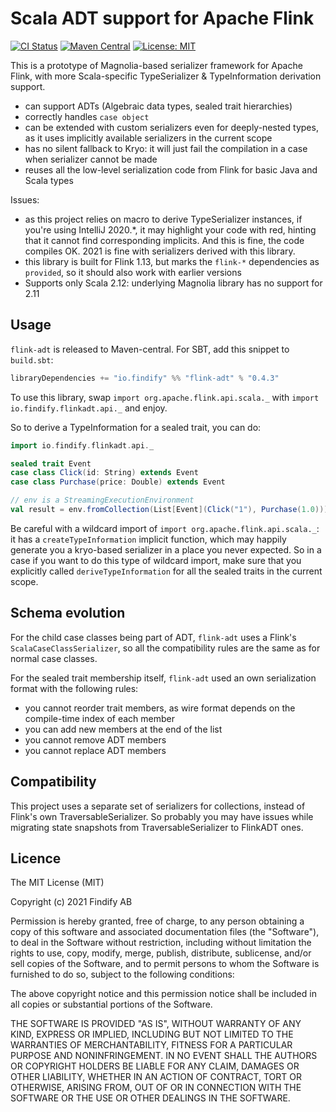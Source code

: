 # Scala ADT support for Apache Flink

[![CI Status](https://github.com/findify/flink-adt/workflows/CI/badge.svg)](https://github.com/findify/flink-adt/actions)
[![Maven Central](https://maven-badges.herokuapp.com/maven-central/io.findify/flink-adt_2.12/badge.svg?style=plastic)](https://maven-badges.herokuapp.com/maven-central/io.github.metarank/cfor_2.13)
[![License: MIT](https://img.shields.io/badge/License-MIT-green.svg)](https://opensource.org/licenses/MIT)

This is a prototype of Magnolia-based serializer framework for Apache Flink, with
more Scala-specific TypeSerializer & TypeInformation derivation support.

* can support ADTs (Algebraic data types, sealed trait hierarchies)
* correctly handles `case object` 
* can be extended with custom serializers even for deeply-nested types, as it uses implicitly available serializers
  in the current scope
* has no silent fallback to Kryo: it will just fail the compilation in a case when serializer cannot be made
* reuses all the low-level serialization code from Flink for basic Java and Scala types

Issues:
* as this project relies on macro to derive TypeSerializer instances, if you're using IntelliJ 2020.*, it may
highlight your code with red, hinting that it cannot find corresponding implicits. And this is fine, the code
compiles OK. 2021 is fine with serializers derived with this library.
* this library is built for Flink 1.13, but marks the `flink-*` dependencies as `provided`, so it should also work with earlier
versions
* Supports only Scala 2.12: underlying Magnolia library has no support for 2.11
  
## Usage

`flink-adt` is released to Maven-central. For SBT, add this snippet to `build.sbt`:
```scala
libraryDependencies += "io.findify" %% "flink-adt" % "0.4.3"
```

To use this library, swap `import org.apache.flink.api.scala._` with `import io.findify.flinkadt.api._` and enjoy.

So to derive a TypeInformation for a sealed trait, you can do:
```scala
import io.findify.flinkadt.api._

sealed trait Event
case class Click(id: String) extends Event
case class Purchase(price: Double) extends Event

// env is a StreamingExecutionEnvironment
val result = env.fromCollection(List[Event](Click("1"), Purchase(1.0))).executeAndCollect(10)

```

Be careful with a wildcard import of `import org.apache.flink.api.scala._`: it has a `createTypeInformation` implicit
function, which may happily generate you a kryo-based serializer in a place you never expected. So in a case if you want
to do this type of wildcard import, make sure that you explicitly called `deriveTypeInformation`
for all the sealed traits in the current scope.

## Schema evolution

For the child case classes being part of ADT, `flink-adt` uses a Flink's `ScalaCaseClassSerializer`, so all the compatibility rules
are the same as for normal case classes.

For the sealed trait membership itself, `flink-adt` used an own serialization format with the following rules:
* you cannot reorder trait members, as wire format depends on the compile-time index of each member
* you can add new members at the end of the list
* you cannot remove ADT members
* you cannot replace ADT members

## Compatibility

This project uses a separate set of serializers for collections, instead of Flink's own TraversableSerializer. So probably you
may have issues while migrating state snapshots from TraversableSerializer to FlinkADT ones.

## Licence

The MIT License (MIT)

Copyright (c) 2021 Findify AB

Permission is hereby granted, free of charge, to any person obtaining a copy of this software and associated documentation files (the "Software"), to deal in the Software without restriction, including without limitation the rights to use, copy, modify, merge, publish, distribute, sublicense, and/or sell copies of the Software, and to permit persons to whom the Software is furnished to do so, subject to the following conditions:

The above copyright notice and this permission notice shall be included in all copies or substantial portions of the Software.

THE SOFTWARE IS PROVIDED "AS IS", WITHOUT WARRANTY OF ANY KIND, EXPRESS OR IMPLIED, INCLUDING BUT NOT LIMITED TO THE WARRANTIES OF MERCHANTABILITY, FITNESS FOR A PARTICULAR PURPOSE AND NONINFRINGEMENT. IN NO EVENT SHALL THE AUTHORS OR COPYRIGHT HOLDERS BE LIABLE FOR ANY CLAIM, DAMAGES OR OTHER LIABILITY, WHETHER IN AN ACTION OF CONTRACT, TORT OR OTHERWISE, ARISING FROM, OUT OF OR IN CONNECTION WITH THE SOFTWARE OR THE USE OR OTHER DEALINGS IN THE SOFTWARE.
